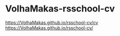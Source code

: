 # VolhaMakas-rsschool-cv
https://VolhaMakas.github.io/rsschool-cv/cv
https://VolhaMakas.github.io/rsschool-cv/